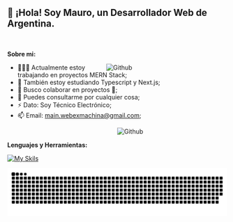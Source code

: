 ## 🚀 ¡Hola! Soy Mauro, un Desarrollador Web de Argentina.

&nbsp;

**Sobre mi:**

<img width="55%" align="right" alt="Github" src="https://www.icegif.com/wp-content/uploads/2023/12/icegif-96.gif" />

- 👨🏽‍💻 Actualmente estoy trabajando en proyectos MERN Stack;
- 🌱 También estoy estudiando Typescript y Next.js; 
- 👯 Busco colaborar en proyectos 🤝;
- 💬 Puedes consultarme por cualquier cosa;
- ⚡️ Dato: Soy Técnico Electrónico;
- 📫 Email: main.webexmachina@gmail.com;

<img width="50%" align="right" alt="Github" src="https://maurocaceres.netlify.app/image.jpg" />
&nbsp;
&nbsp;

**Lenguajes y Herramientas:**


[![My Skils](https://skillicons.dev/icons?i=html,css,js,react,bootstrap,express,firebase,git,netlify,vercel,nodejs,sass,tailwind,threejs,vite&perline=5)](https://skillicons.dev)


<picture>
  <source media="(prefers-color-scheme: dark)" srcset="https://raw.githubusercontent.com/platane/platane/output/github-contribution-grid-snake-dark.svg">
  <source media="(prefers-color-scheme: light)" srcset="https://raw.githubusercontent.com/platane/platane/output/github-contribution-grid-snake.svg">
  <img alt="github contribution grid snake animation" src="https://raw.githubusercontent.com/platane/platane/output/github-contribution-grid-snake.svg">
</picture>

